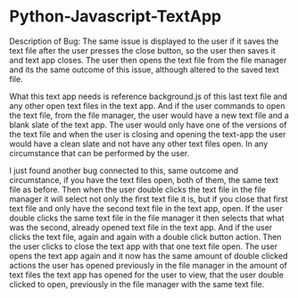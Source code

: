 # Python-Javascript-TextApp

Description of Bug:
The same issue is displayed to the user if it saves the text file after the user presses the close button, so the user then saves it and text app closes. The user then opens the text file from the file manager and its the same outcome of this issue, although altered to the saved text file.

What this text app needs is reference background.js of this last text file and any other open text files in the text app. And if the user commands to open the text file, from the file manager, the user would have a new text file and a blank slate of the text app. The user would only have one of the versions of the text file and when the user is closing and opening the text-app the user would have a clean slate and not have any other text files open. In any circumstance that can be performed by the user.

I just found another bug connected to this, same outcome and circumstance, if you have the text files open, both of them, the same text file as before. Then when the user double clicks the text file in the file manager it will select not only the first text file it is, but if you close that first text file and only have the second text file in the text app, open. If the user double clicks the same text file in the file manager it then selects that what was the second, already opened text file in the text app. And if the user clicks the text file, again and again with a double click button action. Then the user clicks to close the text app with that one text file open. The user opens the text app again and it now has the same amount of double clicked actions the user has opened previously in the file manager in the amount of text files the text app has opened for the user to view, that the user double clicked to open, previously in the file manager with the same text file.
